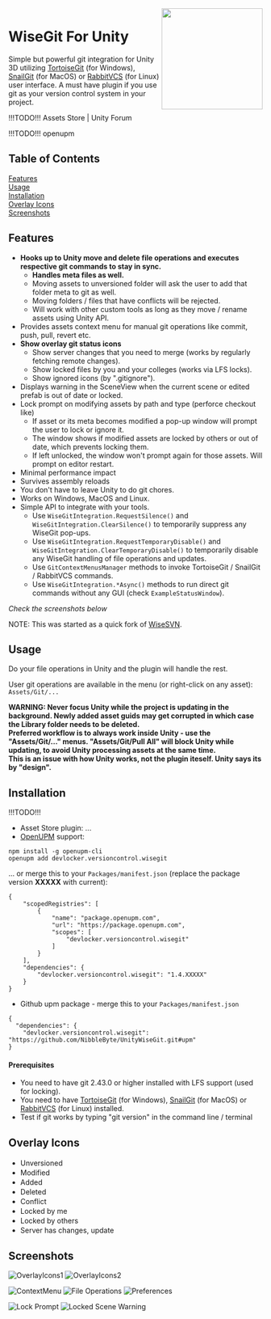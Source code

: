 <img src="https://raw.githubusercontent.com/NibbleByte/UnityWiseGit/master/Docs/Logo-Round-500x500.png" width="200" align="right">

# WiseGit For Unity

Simple but powerful git integration for Unity 3D utilizing [TortoiseGit](https://tortoisegit.org/) (for Windows), [SnailGit](https://langui.net/snailgit) (for MacOS) or [RabbitVCS](http://rabbitvcs.org/) (for Linux) user interface. A must have plugin if you use git as your version control system in your project.

!!!TODO!!! Assets Store | Unity Forum

!!!TODO!!! openupm

## Table of Contents
[Features](#features)<br />
[Usage](#usage)<br />
[Installation](#installation)<br />
[Overlay Icons](#overlay-icons)<br />
[Screenshots](#screenshots)<br />

## Features
* **Hooks up to Unity move and delete file operations and executes respective git commands to stay in sync.**
  * **Handles meta files as well.**
  * Moving assets to unversioned folder will ask the user to add that folder meta to git as well.
  * Moving folders / files that have conflicts will be rejected.
  * Will work with other custom tools as long as they move / rename assets using Unity API.
* Provides assets context menu for manual git operations like commit, push, pull, revert etc.
* **Show overlay git status icons**
  * Show server changes that you need to merge (works by regularly fetching remote changes).
  * Show locked files by you and your colleges (works via LFS locks).
  * Show ignored icons (by ".gitignore").
* Displays warning in the SceneView when the current scene or edited prefab is out of date or locked.
* Lock prompt on modifying assets by path and type (perforce checkout like)
  * If asset or its meta becomes modified a pop-up window will prompt the user to lock or ignore it.
  * The window shows if modified assets are locked by others or out of date, which prevents locking them.
  * If left unlocked, the window won't prompt again for those assets. Will prompt on editor restart.
* Minimal performance impact
* Survives assembly reloads
* You don't have to leave Unity to do git chores.
* Works on Windows, MacOS and Linux.
* Simple API to integrate with your tools.
  * Use `WiseGitIntegration.RequestSilence()` and `WiseGitIntegration.ClearSilence()` to temporarily suppress any WiseGit pop-ups.
  * Use `WiseGitIntegration.RequestTemporaryDisable()` and `WiseGitIntegration.ClearTemporaryDisable()` to temporarily disable any WiseGit handling of file operations and updates.
  * Use `GitContextMenusManager` methods to invoke TortoiseGit / SnailGit / RabbitVCS commands.
  * Use `WiseGitIntegration.*Async()` methods to run direct git commands without any GUI (check `ExampleStatusWindow`).

*Check the screenshots below*

NOTE: This was started as a quick fork of [WiseSVN](https://github.com/NibbleByte/UnityWiseSVN).

## Usage
Do your file operations in Unity and the plugin will handle the rest.

User git operations are available in the menu (or right-click on any asset): `Assets/Git/...`

**WARNING: Never focus Unity while the project is updating in the background. Newly added asset guids may get corrupted in which case the Library folder needs to be deleted. <br />
Preferred workflow is to always work inside Unity - use the \"Assets/Git/...\" menus. \"Assets/Git/Pull All\" will block Unity while updating, to avoid Unity processing assets at the same time. <br />
This is an issue with how Unity works, not the plugin iteself. Unity says its by "design".**

## Installation
!!!TODO!!!
* Asset Store plugin: ...
* [OpenUPM](https://openupm.com/packages/devlocker.versioncontrol.wisesvn) support:
```
npm install -g openupm-cli
openupm add devlocker.versioncontrol.wisegit
```
... or merge this to your `Packages/manifest.json` (replace the package version **XXXXX** with current):
```
{
    "scopedRegistries": [
        {
            "name": "package.openupm.com",
            "url": "https://package.openupm.com",
            "scopes": [
                "devlocker.versioncontrol.wisegit"
            ]
        }
    ],
    "dependencies": {
        "devlocker.versioncontrol.wisegit": "1.4.XXXXX"
    }
}
```
* Github upm package - merge this to your `Packages/manifest.json`
```
{
  "dependencies": {
    "devlocker.versioncontrol.wisegit": "https://github.com/NibbleByte/UnityWiseGit.git#upm"
}
```

#### Prerequisites
* You need to have git 2.43.0 or higher installed with LFS support (used for locking).
* You need to have [TortoiseGit](https://tortoisegit.org/) (for Windows), [SnailGit](https://langui.net/snailgit) (for MacOS) or [RabbitVCS](http://rabbitvcs.org) (for Linux) installed.
* Test if git works by typing "git version" in the command line / terminal




## Overlay Icons
* Unversioned <img src="https://raw.githubusercontent.com/NibbleByte/UnityWiseGit/master/Assets/DevLocker/VersionControl/WiseGit/Editor/Resources/GitOverlayIcons/Git_Unversioned_Icon.png" width="16">
* Modified <img src="https://raw.githubusercontent.com/NibbleByte/UnityWiseGit/master/Assets/DevLocker/VersionControl/WiseGit/Editor/Resources/GitOverlayIcons/Git_Modified_Icon.png" width="16">
* Added <img src="https://raw.githubusercontent.com/NibbleByte/UnityWiseGit/master/Assets/DevLocker/VersionControl/WiseGit/Editor/Resources/GitOverlayIcons/Git_Added_Icon.png" width="16">
* Deleted <img src="https://raw.githubusercontent.com/NibbleByte/UnityWiseGit/master/Assets/DevLocker/VersionControl/WiseGit/Editor/Resources/GitOverlayIcons/Git_Deleted_Icon.png" width="16">
* Conflict <img src="https://raw.githubusercontent.com/NibbleByte/UnityWiseGit/master/Assets/DevLocker/VersionControl/WiseGit/Editor/Resources/GitOverlayIcons/Git_Conflict_Icon.png" width="16">
* Locked by me <img src="https://raw.githubusercontent.com/NibbleByte/UnityWiseGit/master/Assets/DevLocker/VersionControl/WiseGit/Editor/Resources/GitOverlayIcons/Locks/Git_LockedHere_Icon.png" width="16">
* Locked by others <img src="https://raw.githubusercontent.com/NibbleByte/UnityWiseGit/master/Assets/DevLocker/VersionControl/WiseGit/Editor/Resources/GitOverlayIcons/Locks/Git_LockedOther_Icon.png" width="16">
* Server has changes, update <img src="https://raw.githubusercontent.com/NibbleByte/UnityWiseGit/master/Assets/DevLocker/VersionControl/WiseGit/Editor/Resources/GitOverlayIcons/Others/Git_RemoteChanges_Icon.png" width="16">

## Screenshots
![OverlayIcons1](https://raw.githubusercontent.com/NibbleByte/UnityWiseGit/master/Docs/Screenshots/WiseGit-OverlayIcons-Shot.png)
![OverlayIcons2](https://raw.githubusercontent.com/NibbleByte/UnityWiseGit/master/Docs/Screenshots/WiseGit-OverlayIcons2-Shot.png)

![ContextMenu](https://raw.githubusercontent.com/NibbleByte/UnityWiseGit/master/Docs/Screenshots/WiseGit-ContextMenu-Shot.png)
![File Operations](https://raw.githubusercontent.com/NibbleByte/UnityWiseGit/master/Docs/Screenshots/WiseGit-Rename-Shot.png)
![Preferences](https://raw.githubusercontent.com/NibbleByte/UnityWiseGit/master/Docs/Screenshots/WiseGit-Preferences-Shot.png)

![Lock Prompt](https://raw.githubusercontent.com/NibbleByte/UnityWiseGit/master/Docs/Screenshots/WiseGit-Lock-Prompt.png)
![Locked Scene Warning](https://raw.githubusercontent.com/NibbleByte/UnityWiseGit/master/Docs/Screenshots/WiseGit-Locked-Scene-Warning.png)